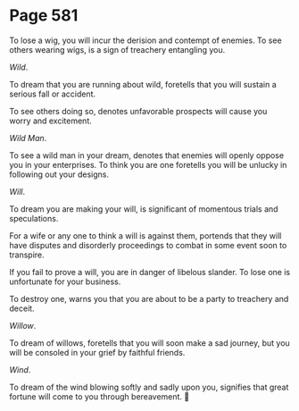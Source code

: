 # Page 581
To lose a wig, you will incur the derision and contempt of enemies.
To see others wearing wigs, is a sign of treachery entangling you.


_Wild_.


To dream that you are running about wild, foretells that you will sustain
a serious fall or accident.


To see others doing so, denotes unfavorable prospects will cause
you worry and excitement.


_Wild Man_.


To see a wild man in your dream, denotes that enemies will openly
oppose you in your enterprises. To think you are one foretells
you will be unlucky in following out your designs.


_Will_.


To dream you are making your will, is significant of momentous
trials and speculations.


For a wife or any one to think a will is against them, portends that they
will have disputes and disorderly proceedings to combat in some event
soon to transpire.


If you fail to prove a will, you are in danger of libelous slander.
To lose one is unfortunate for your business.


To destroy one, warns you that you are about to be a party
to treachery and deceit.


_Willow_.


To dream of willows, foretells that you will soon make a sad journey,
but you will be consoled in your grief by faithful friends.


_Wind_.


To dream of the wind blowing softly and sadly upon you, signifies that great
fortune will come to you through bereavement.
